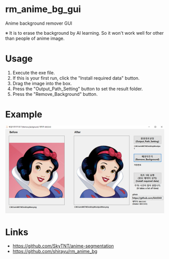 # rm_anime_bg_gui
Anime background remover GUI

※ It is to erase the background by AI learning. So it won't work well for other than people of anime image.

# Usage
1. Execute the exe file.
2. If this is your first run, click the "Install required data" button.
3. Drag the image into the box.
4. Press the "Output_Path_Setting" button to set the result folder.
5. Press the "Remove_Background" button.

# Example
<img src="ref.png">

# Links
* https://github.com/SkyTNT/anime-segmentation
* https://github.com/shirayu/rm_anime_bg
